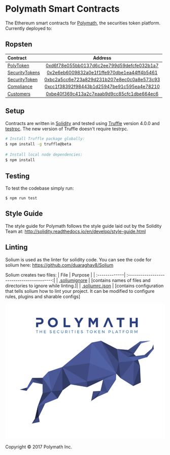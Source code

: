 # Polymath Smart Contracts

The Ethereum smart contracts for [Polymath][polymath], the securities token platform. Currently deployed to:

## Ropsten

| Contract       | Address                                    |
| :-------------| :-----------------------------------------:|
| [PolyToken](./contracts/PolyToken.sol)     | [0xd6f78e055bb0137d6c2ee799d59defcfe032b1a7](https://ropsten.etherscan.io/address/0xd6f78e055bb0137d6c2ee799d59defcfe032b1a7) |
| [SecurityTokens](./contracts/SecurityTokens.sol) | [0x2e6eb6009832a0e1f1ffe970dbe1ea44ff4b5461](https://ropsten.etherscan.io/address/0x2e6eb6009832a0e1f1ffe970dbe1ea44ff4b5461) |
| [SecurityToken](./contracts/SecurityToken.sol)  | [0xbc2a5cc6e723a829d231b207e8ec0c0a8e573c93](https://ropsten.etherscan.io/address/0xbc2a5cc6e723a829d231b207e8ec0c0a8e573c93) |
| [Compliance](./contracts/Compliance.sol)     | [0xcc1f38392f98443b1d25947be91c595ea4e78210](https://ropsten.etherscan.io/address/0xcc1f38392f98443b1d25947be91c595ea4e78210) |
| [Customers](./contracts/Customers.sol)      | [0xbe40f369c413a2c7eaab9d9cc85cfc1dbe664ec6](https://ropsten.etherscan.io/address/0xbe40f369c413a2c7eaab9d9cc85cfc1dbe664ec6) |

## Setup

Contracts are written in [Solidity][solidity] and tested using [Truffle][truffle] version 4.0.0 and [testrpc][testrpc].
The new version of Truffle doesn't require testrpc.

```bash
# Install Truffle package globally:
$ npm install -g truffle@beta

# Install local node dependencies:
$ npm install
```

## Testing

To test the codebase simply run:

```
$ npm run test
```

## Style Guide 

The style guide for Polymath follows the style guide laid out by the Solidity Team at: http://solidity.readthedocs.io/en/develop/style-guide.html

## Linting 
 
Solium is used as the linter for solidity code. You can see the code for solium here: https://github.com/duaraghav8/Solium

Solium creates two files:
| File       | Purpose                                    |
| :-------------| :-----------------------------------------:|
| [.soliumignore](./soliumignore)     | [contains names of files and directories to ignore while linting.]|
| [.soliumrc.json](./soliumrc.json) | [contains configuration that tells solium how to lint your project. It can be  modified to configure rules, plugins and sharable configs]

![Polymath](Polymath.png)

Copyright © 2017 Polymath Inc.

[polymath]: https://polymath.network
[ethereum]: https://www.ethereum.org/

[solidity]: https://solidity.readthedocs.io/en/develop/
[truffle]: http://truffleframework.com/
[testrpc]: https://github.com/ethereumjs/testrpc
